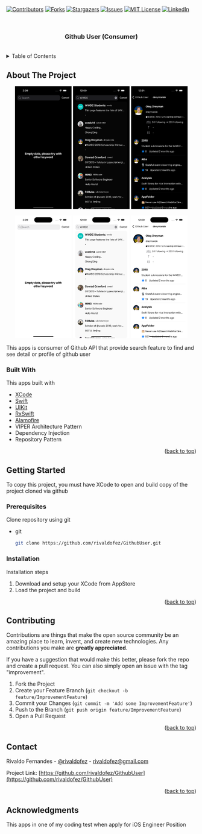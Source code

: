 <div id="top"></div>

[![Contributors][contributors-shield]][contributors-url]
[![Forks][forks-shield]][forks-url]
[![Stargazers][stars-shield]][stars-url]
[![Issues][issues-shield]][issues-url]
[![MIT License][license-shield]][license-url]
[![LinkedIn][linkedin-shield]][linkedin-url]


<!-- PROJECT LOGO -->
<br />
<div align="center">
  <h3 align="center">Github User (Consumer)</h3>
  </br>
</div>



<!-- TABLE OF CONTENTS -->
<details>
  <summary>Table of Contents</summary>
  <ol>
    <li>
      <a href="#about-the-project">About The Project</a>
      <ul>
        <li><a href="#built-with">Built With</a></li>
      </ul>
    </li>
    <li>
      <a href="#getting-started">Getting Started</a>
      <ul>
        <li><a href="#prerequisites">Prerequisites</a></li>
        <li><a href="#installation">Installation</a></li>
      </ul>
    </li>
    <li><a href="#contributing">Contributing</a></li>
    <li><a href="#contact">Contact</a></li>
    <li><a href="#acknowledgments">Acknowledgments</a></li>
  </ol>
</details>



<!-- ABOUT THE PROJECT -->
## About The Project

<p align="middle">
  <img src="images/image_1.png" width="150" />
  <img src="images/image_2.png" width="150" />
  <img src="images/image_3.png" width="150" />
</p>

<p align="middle">
  <img src="images/image_4.png" width="150" />
  <img src="images/image_5.png" width="150" />
  <img src="images/image_6.png" width="150" />
</p>

This apps is consumer of Github API that provide search feature to find and see detail or profile of github user

### Built With

This apps built with

* [XCode](https://developer.apple.com/xcode/)
* [Swift](https://developer.apple.com/swift/)
* [UIKit](https://developer.apple.com/documentation/uikit)
* [RxSwift](https://github.com/ReactiveX/RxSwift)
* [Alamofire](https://github.com/Alamofire/Alamofire)
* VIPER Architecture Pattern
* Dependency Injection
* Repository Pattern

<p align="right">(<a href="#top">back to top</a>)</p>



<!-- GETTING STARTED -->
## Getting Started

To copy this project, you must have XCode to open and build copy of the project cloned via github

### Prerequisites

Clone repository using git
* git
  ```sh
  git clone https://github.com/rivaldofez/GithubUser.git
  ```

### Installation

Installation steps

1. Download and setup your XCode from AppStore
2. Load the project and build

<p align="right">(<a href="#top">back to top</a>)</p>


<!-- CONTRIBUTING -->
## Contributing

Contributions are things that make the open source community be an amazing place to learn, invent, and create new technologies. Any contributions you make are **greatly appreciated**.

If you have a suggestion that would make this better, please fork the repo and create a pull request. You can also simply open an issue with the tag "improvement".

1. Fork the Project
2. Create your Feature Branch (`git checkout -b feature/ImprovementFeature`)
3. Commit your Changes (`git commit -m 'Add some ImprovementFeature'`)
4. Push to the Branch (`git push origin feature/ImprovementFeature`)
5. Open a Pull Request

<p align="right">(<a href="#top">back to top</a>)</p>


<!-- CONTACT -->
## Contact

Rivaldo Fernandes - [@rivaldofez](https://GithubUser.com/rivaldofez) - rivaldofez@gmail.com

Project Link: [https://github.com/rivaldofez/GithubUser](https://github.com/rivaldofez/GithubUser)

<p align="right">(<a href="#top">back to top</a>)</p>



<!-- ACKNOWLEDGMENTS -->
## Acknowledgments

This apps in one of my coding test when apply for iOS Engineer Position

<!-- MARKDOWN LINKS & IMAGES -->
<!-- https://www.markdownguide.org/basic-syntax/#reference-style-links -->
[contributors-shield]: https://img.shields.io/github/contributors/rivaldofez/GithubUser.svg?style=for-the-badge

[contributors-url]: https://github.com/rivaldofez/GithubUser/graphs/contributors

[forks-shield]: https://img.shields.io/github/forks/rivaldofez/GithubUser.svg?style=for-the-badge

[forks-url]: https://github.com/rivaldofez/GithubUser/network/members

[stars-shield]: https://img.shields.io/github/stars/rivaldofez/GithubUser.svg?style=for-the-badge

[stars-url]: https://github.com/othneildrew/Best-README-Template/stargazers

[issues-shield]: https://img.shields.io/github/issues/othneildrew/Best-README-Template.svg?style=for-the-badge

[issues-url]: https://github.com/rivaldofez/GithubUser/issues

[license-shield]: https://img.shields.io/github/license/rivaldofez/GithubUser.svg?style=for-the-badge

[license-url]: https://github.com/rivaldofez/GithubUser/blob/master/LICENSE.txt

[linkedin-shield]: https://img.shields.io/badge/-LinkedIn-black.svg?style=for-the-badge&logo=linkedin&colorB=555

[linkedin-url]: https://www.linkedin.com/in/rivaldofez